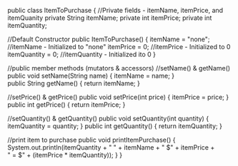 public class ItemToPurchase {
   //Private fields - itemName, itemPrice, and itemQuanity
   private String itemName;
   private int itemPrice;
   private int itemQuantity;

   //Default Constructor
   public ItemToPurchase() {
      itemName = "none";   //itemName - Initialized to "none"
      itemPrice = 0;       //itemPrice - Initialized to 0
      itemQuantity = 0;    //itemQuantity - Initialized ito 0
   }   
    
   //public member methods (mutators & accessors)
   //setName() & getName()
   public void setName(String name) {
      itemName = name;
   }   
   public String getName() {
      return itemName;
   }
   
   //setPrice() & getPrice()
   public void setPrice(int price) {
      itemPrice = price;
   } 
   public int getPrice() {
      return itemPrice;
   }   
   
   //setQuantity() & getQuantity() 
   public void setQuantity(int quantity) {
      itemQuantity = quantity;
   }
   public int getQuantity() {
      return itemQuantity;
   }   

   //print item to purchase
   public void printItemPurchase() {
      System.out.println(itemQuantity + " " + itemName + " $" + itemPrice +  
                         " = $" + (itemPrice * itemQuantity));
   }
}
